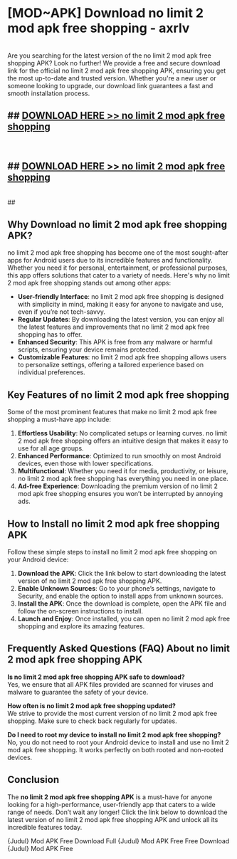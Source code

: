 # [MOD~APK] Download no limit 2 mod apk free shopping - axrlv <br>
<br>
Are you searching for the latest version of the no limit 2 mod apk free shopping APK? Look no further! We provide a free and secure download link for the official no limit 2 mod apk free shopping APK, ensuring you get the most up-to-date and trusted version. Whether you're a new user or someone looking to upgrade, our download link guarantees a fast and smooth installation process.


## ##  [DOWNLOAD HERE >> no limit 2 mod apk free shopping](http://freeplayer.one?title=no_limit_2_mod_apk_free_shopping&ref=git)
  <br>

##  ## [DOWNLOAD HERE >> no limit 2 mod apk free shopping](http://freeplayer.one?title=no_limit_2_mod_apk_free_shopping&ref=git)
  <br>
  ##



## Why Download no limit 2 mod apk free shopping APK?

no limit 2 mod apk free shopping has become one of the most sought-after apps for Android users due to its incredible features and functionality. Whether you need it for personal, entertainment, or professional purposes, this app offers solutions that cater to a variety of needs. Here's why no limit 2 mod apk free shopping stands out among other apps:

- **User-friendly Interface**: no limit 2 mod apk free shopping is designed with simplicity in mind, making it easy for anyone to navigate and use, even if you’re not tech-savvy.
- **Regular Updates**: By downloading the latest version, you can enjoy all the latest features and improvements that no limit 2 mod apk free shopping has to offer.
- **Enhanced Security**: This APK is free from any malware or harmful scripts, ensuring your device remains protected.
- **Customizable Features**: no limit 2 mod apk free shopping allows users to personalize settings, offering a tailored experience based on individual preferences.

## Key Features of no limit 2 mod apk free shopping

Some of the most prominent features that make no limit 2 mod apk free shopping a must-have app include:

1. **Effortless Usability**: No complicated setups or learning curves. no limit 2 mod apk free shopping offers an intuitive design that makes it easy to use for all age groups.
2. **Enhanced Performance**: Optimized to run smoothly on most Android devices, even those with lower specifications.
3. **Multifunctional**: Whether you need it for media, productivity, or leisure, no limit 2 mod apk free shopping has everything you need in one place.
4. **Ad-free Experience**: Downloading the premium version of no limit 2 mod apk free shopping ensures you won’t be interrupted by annoying ads.

## How to Install no limit 2 mod apk free shopping APK

Follow these simple steps to install no limit 2 mod apk free shopping on your Android device:

1. **Download the APK**: Click the link below to start downloading the latest version of no limit 2 mod apk free shopping APK.
2. **Enable Unknown Sources**: Go to your phone’s settings, navigate to Security, and enable the option to install apps from unknown sources.
3. **Install the APK**: Once the download is complete, open the APK file and follow the on-screen instructions to install.
4. **Launch and Enjoy**: Once installed, you can open no limit 2 mod apk free shopping and explore its amazing features.

## Frequently Asked Questions (FAQ) About no limit 2 mod apk free shopping APK

**Is no limit 2 mod apk free shopping APK safe to download?**  
Yes, we ensure that all APK files provided are scanned for viruses and malware to guarantee the safety of your device.

**How often is no limit 2 mod apk free shopping updated?**  
We strive to provide the most current version of no limit 2 mod apk free shopping. Make sure to check back regularly for updates.

**Do I need to root my device to install no limit 2 mod apk free shopping?**  
No, you do not need to root your Android device to install and use no limit 2 mod apk free shopping. It works perfectly on both rooted and non-rooted devices.

## Conclusion

The **no limit 2 mod apk free shopping APK** is a must-have for anyone looking for a high-performance, user-friendly app that caters to a wide range of needs. Don’t wait any longer! Click the link below to download the latest version of no limit 2 mod apk free shopping APK and unlock all its incredible features today.

{Judul} Mod APK Free
Download Full {Judul} Mod APK Free
Free Download {Judul} Mod APK Free

